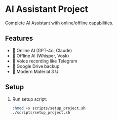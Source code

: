 # AI Assistant Project

Complete AI Assistant with online/offline capabilities.

## Features
- 🤖 Online AI (GPT-4o, Claude)
- 📱 Offline AI (Whisper, Vosk)
- 🎤 Voice recording like Telegram
- 💾 Google Drive backup
- 🎨 Modern Material 3 UI

## Setup
1. Run setup script:
   ```bash
   chmod +x scripts/setup_project.sh
   ./scripts/setup_project.sh
